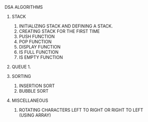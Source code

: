 DSA ALGORITHMS

1. STACK
    1. INITIALIZING STACK AND DEFINING A STACK.
    2. CREATING STACK FOR THE FIRST TIME
    3. PUSH FUNCTION 
    4. POP FUNCTION
    5. DISPLAY FUNCTION
    6. IS FULL FUNCTION
    7. IS EMPTY FUNCTION

2. QUEUE
    1. 

3. SORTING
    1. INSERTION SORT
    2. BUBBLE SORT

4. MISCELLANEOUS
    1. ROTATING CHARACTERS LEFT TO RIGHT OR RIGHT TO LEFT (USING ARRAY)
